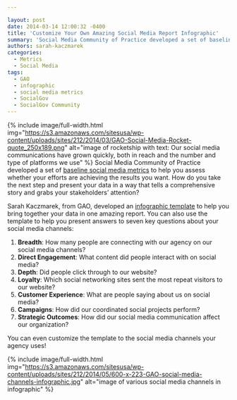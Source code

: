 ```yaml
---

layout: post
date: 2014-03-14 12:00:32 -0400
title: 'Customize Your Own Amazing Social Media Report Infographic'
summary: 'Social Media Community of Practice developed a set of baseline social media metrics to help you assess whether your efforts are achieving the results you want. How do you'
authors: sarah-kaczmarek
categories:
  - Metrics
  - Social Media
tags:
  - GAO
  - infographic
  - social media metrics
  - SocialGov
  - SocialGov Community
---
```


{% include image/full-width.html img="https://s3.amazonaws.com/sitesusa/wp-content/uploads/sites/212/2014/03/GAO-Social-Media-Rocket-quote_250x189.png" alt="image of rocketship with text: Our social media communications have grown quickly, both in reach and the number and type of platforms we use" %}
Social Media Community of Practice developed a set of [baseline social media metrics](https://www.WHATEVER/2013/04/19/social-media-metrics-for-federal-agencies-2/) to help you assess whether your efforts are achieving the results you want. How do you take the next step and present your data in a way that tells a comprehensive story and grabs your stakeholders’ attention?

Sarah Kaczmarek, from GAO, developed an [infographic template](http://www.slideshare.net/DigitalGov/gao-social-media-infographic "GAO Social Media Infographic") to help you bring together your data in one amazing report. You can also use the template to help you present answers to seven key questions about your social media channels:

  1. **Breadth**: How many people are connecting with our agency on our social media channels?
  2. **Direct Engagement**: What content did people interact with on social media?
  3. **Depth**: Did people click through to our website?
  4. **Loyalty**: Which social networking sites sent the most repeat visitors to our website?
  5. **Customer Experience**: What are people saying about us on social media?
  6. **Campaigns**: How did our coordinated social projects perform?
  7. **Strategic Outcomes**: How did our social media communication affect our organization?

You can even customize the template to the social media channels your agency uses!


{% include image/full-width.html img="https://s3.amazonaws.com/sitesusa/wp-content/uploads/sites/212/2014/05/600-x-223-GAO-social-media-channels-infographic.jpg" alt="image of various social media channels in infographic" %}